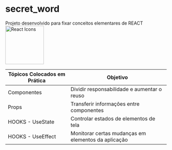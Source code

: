 # secret_word
Projeto desenvolvido para fixar conceitos elementares de REACT
<br>
<img src="https://raw.githubusercontent.com/react-icons/react-icons/master/react-icons.svg" width="120" alt="React Icons">

| Tópicos Colocados em Prática          |  Objetivo                                                     | 
| ------------------------------------  | --------------------------------------------------------------| 
| Componentes                           | Dividir responsabilidade e aumentar o reuso                   |
| Props                                 | Transferir informações entre componentes                      |
| HOOKS - UseState                      | Controlar estados de elementos de tela                        |
| HOOKS - UseEffect                     | Monitorar certas mudanças em elementos da aplicação           |

